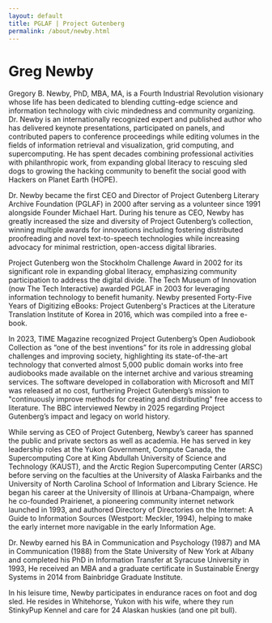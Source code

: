 ```yaml
---
layout: default
title: PGLAF | Project Gutenberg
permalink: /about/newby.html
---
```


Greg Newby
==========

Gregory B. Newby, PhD, MBA, MA, is a Fourth Industrial Revolution visionary whose life has been dedicated to blending cutting-edge science and information technology with civic mindedness and community organizing. Dr. Newby is an internationally recognized expert and published author who has delivered keynote presentations, participated on panels, and contributed papers to conference proceedings while editing volumes in the fields of information retrieval and visualization, grid computing, and supercomputing. He has spent decades combining professional activities with philanthropic work, from expanding global literacy to rescuing sled dogs to growing the hacking community to benefit the social good with Hackers on Planet Earth (HOPE).

Dr. Newby became the first CEO and Director of Project Gutenberg Literary Archive Foundation (PGLAF) in 2000 after serving as a volunteer since 1991 alongside Founder Michael Hart. During his tenure as CEO, Newby has greatly increased the size and diversity of Project Gutenberg’s collection, winning multiple awards for innovations including fostering distributed proofreading and novel text-to-speech technologies while increasing advocacy for minimal restriction, open-access digital libraries.

Project Gutenberg won the Stockholm Challenge Award in 2002 for its significant role in expanding global literacy, emphasizing community participation to address the digital divide. The Tech Museum of Innovation (now The Tech Interactive) awarded PGLAF in 2003 for leveraging information technology to benefit humanity. Newby presented Forty-Five Years of Digitizing eBooks: Project Gutenberg's Practices at the Literature Translation Institute of Korea in 2016, which was compiled into a free e-book.

In 2023, TIME Magazine recognized Project Gutenberg’s Open Audiobook Collection as “one of the best inventions” for its role in addressing global challenges and improving society, highlighting its state-of-the-art technology that converted almost 5,000 public domain works into free audiobooks made available on the internet archive and various streaming services. The software developed in collaboration with Microsoft and MIT was released at no cost, furthering Project Gutenberg’s mission to "continuously improve methods for creating and distributing" free access to literature. The BBC interviewed Newby in 2025 regarding Project Gutenberg’s impact and legacy on world history.

While serving as CEO of Project Gutenberg, Newby’s career has spanned the public and private sectors as well as academia. He has served in key leadership roles at the Yukon Government, Compute Canada, the Supercomputing Core at King Abdullah University of Science and Technology (KAUST), and the Arctic Region Supercomputing Center (ARSC) before serving on the faculties at the University of Alaska Fairbanks and the University of North Carolina School of Information and Library Science. He began his career at the University of Illinois at Urbana-Champaign, where he co-founded Prairienet, a pioneering community internet network launched in 1993, and authored Directory of Directories on the Internet: A Guide to Information Sources (Westport: Meckler, 1994), helping to make the early internet more navigable in the early Information Age.

Dr. Newby earned his BA in Communication and Psychology (1987) and MA in Communication (1988) from the State University of New York at Albany and completed his PhD in Information Transfer at Syracuse University in 1993, He received an MBA and a graduate certificate in Sustainable Energy Systems in 2014 from Bainbridge Graduate Institute.

In his leisure time, Newby participates in endurance races on foot and dog sled. He resides in Whitehorse, Yukon with his wife, where they run StinkyPup Kennel and care for 24 Alaskan huskies (and one pit bull).


